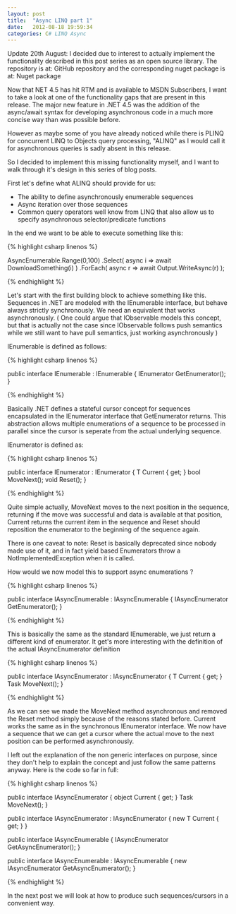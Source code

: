 ```yaml
---
layout: post
title:  "Async LINQ part 1"
date:   2012-08-18 19:59:34
categories: C# LINQ Async
---
```


Update 20th August: I decided due to interest to actually implement the functionality described in this post series as an open source library. The repository is at: GitHub repository and the corresponding nuget package is at: Nuget package

Now that NET 4.5 has hit RTM and is available to MSDN Subscribers, I want to take a look at one of the functionality gaps that are present in this release. The major new feature in .NET 4.5 was the addition of the async/await syntax for developing asynchronous code in a much more concise way than was possible before.

However as maybe some of you have already noticed while there is PLINQ for concurrent LINQ to Objects query processing, "ALINQ" as I would call it for asynchronous queries is sadly absent in this release.

So I decided to implement this missing functionality myself, and I want to walk through it's design in this series of blog posts.

First let's define what ALINQ should provide for us:

* The ability to define asynchronously enumerable sequences
* Async iteration over those sequences
* Common query operators well know from LINQ that also allow us to specify asynchronous selector/predicate functions

In the end we want to be able to execute something like this:

{% highlight csharp linenos %}

AsyncEnumerable.Range(0,100)
    .Select( async i => await DownloadSomething(i) )
    .ForEach( async r => await Output.WriteAsync(r) );

{% endhighlight %}

Let's start with the first building block to achieve something like this. Sequences in .NET are modeled with the IEnumerable interface, but behave always strictly synchronously. We need an equivalent that works asynchronously. ( One could argue that IObservable models this concept, but that is actually not the case since IObservable follows push semantics while we still want to have pull semantics, just working asynchronously )

IEnumerable is defined as follows:

{% highlight csharp linenos %}

public interface IEnumerable<out T> : IEnumerable
{
     IEnumerator<T> GetEnumerator();
}

{% endhighlight %}

Basically .NET defines a stateful cursor concept for sequences encapsulated in the IEnumerator interface that GetEnumerator returns. This abstraction allows multiple enumerations of a sequence to be processed in parallel since the cursor is seperate from the actual underlying sequence.

IEnumerator is defined as:

{% highlight csharp linenos %}

public interface IEnumerator<T> : IEnumerator
{
   T Current { get; }
   bool MoveNext();
   void Reset();
}

{% endhighlight %}

Quite simple actually, MoveNext moves to the next position in the sequence, returning if the move was successful and data is available at that position, Current returns the current item in the sequence and Reset should reposition the enumerator to the beginning of the sequence again.

There is one caveat to note: Reset is basically deprecated since nobody made use of it, and in fact yield based Enumerators throw a NotImplementedException when it is called.

How would we now model this to support async enumerations ?

{% highlight csharp linenos %}

public interface IAsyncEnumerable<out T> : IAsyncEnumerable
{
    IAsyncEnumerator<T> GetEnumerator();
}

{% endhighlight %}

This is basically the same as the standard IEnumerable, we just return a different kind of enumerator. It get's more interesting with the definition of the actual IAsyncEnumerator definition

{% highlight csharp linenos %}

public interface IAsyncEnumerator<T> : IAsyncEnumerator
{
     T Current { get; }
     Task<bool> MoveNext();
}

{% endhighlight %}

As we can see we made the MoveNext method asynchronous and removed the Reset method simply because of the reasons stated before. Current works the same as in the synchronous IEnumerator interface. We now have a sequence that we can get a cursor where the actual move to the next position can be performed asynchronously.

I left out the explanation of the non generic interfaces on purpose, since they don't help to explain the concept and just follow the same patterns anyway. Here is the code so far in full:

{% highlight csharp linenos %}

public interface IAsyncEnumerator
{
    object      Current { get; }
    Task<bool>  MoveNext();
}

public interface IAsyncEnumerator<out T> : IAsyncEnumerator
{
    new T       Current { get; }
}

public interface IAsyncEnumerable
{
    IAsyncEnumerator GetAsyncEnumerator();
}

public interface IAsyncEnumerable<out T> : IAsyncEnumerable
{
    new IAsyncEnumerator<T> GetAsyncEnumerator();
}

{% endhighlight %}

In the next post we will look at how to produce such sequences/cursors in a convenient way.



